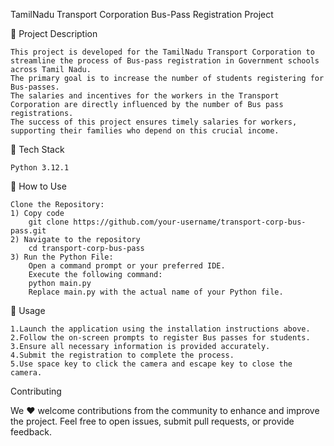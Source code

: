 TamilNadu Transport Corporation Bus-Pass Registration Project 

🚌 Project Description

	This project is developed for the TamilNadu Transport Corporation to streamline the process of Bus-pass registration in Government schools across Tamil Nadu.
	The primary goal is to increase the number of students registering for Bus-passes. 
	The salaries and incentives for the workers in the Transport Corporation are directly influenced by the number of Bus pass registrations. 
	The success of this project ensures timely salaries for workers, supporting their families who depend on this crucial income.


🚌 Tech Stack 

	Python 3.12.1
 
🚌 How to Use

	Clone the Repository:
	1) Copy code
		git clone https://github.com/your-username/transport-corp-bus-pass.git
	2) Navigate to the repository
 		cd transport-corp-bus-pass
	3) Run the Python File:
		Open a command prompt or your preferred IDE.
		Execute the following command:
		python main.py
		Replace main.py with the actual name of your Python file.
  
 🚌  Usage
 
	1.Launch the application using the installation instructions above.
	2.Follow the on-screen prompts to register Bus passes for students.
	3.Ensure all necessary information is provided accurately.
	4.Submit the registration to complete the process.
 	5.Use space key to click the camera and escape key to close the camera.


Contributing

We ❤️ welcome contributions from the community to enhance and improve the project.
Feel free to open issues, submit pull requests, or provide feedback.
